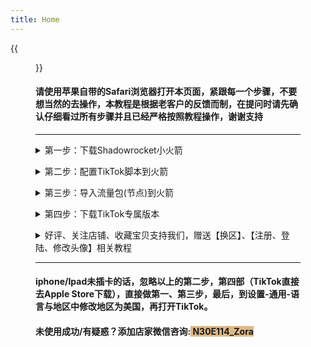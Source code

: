 ```yaml
---
title: Home
---
```




{{<figure src="https://www.z4a.net/images/2021/11/18/srchttp___gwap.io_hosted_images_58_2d5a67162243b3ad9d36c36e69f8c7_Is-TikTok-Right-For-Your-Brand-Header.pngreferhttp___gwap.jpg" title="" width="450">}}

#### 请使用苹果自带的Safari浏览器打开本页面，紧跟每一个步骤，不要想当然的去操作，本教程是根据老客户的反馈而制，在提问时请先确认仔细看过所有步骤并且已经严格按照教程操作，谢谢支持

---



<details> <summary>第一步：下载Shadowrocket小火箭</summary> <pre><code>Apple Store登陆下面账号
账号：WTXQ2020@gmail.com
密码：Wh2022!@
<font color=red>如果登陆显示双重认证，
点击"未收到验证码"-选择"手机尾号15号码"发送,
之后我会发验证码给你
搜索Shadowrocket,直接点击下载，此软件本店已付费，
不需要你付费了.</font> 
注意：不要在Apple Store下载TikTok，
步骤四会提供专属版本供下载
<font color=red>请看图示操作：</font>{{<figure src="https://www.z4a.net/images/2021/11/20/_20211120200250.md.jpg" title="" width="550">}}{{<figure src="https://z3.ax1x.com/2021/11/20/IOuQ9e.jpg" title="" width="450">}}



</code></pre> </details>

<details> <summary>第二步：配置TikTok脚本到火箭</summary> <pre><code>此步骤通过视频演示来教学，
点开视频进行观看吧~
复制这个链接替换视频中所用到的链接:
<font color=red>https://tiktokjc.netlify.app/wtfxq.conf</font> 
注意：视频里用到的链接复制上面的进行替换


<video width="320" height="240" controls>
    <source src="https://jcspsp.oss-cn-beijing.aliyuncs.com/%E6%95%99%E7%A8%8B%E8%A7%86%E9%A2%91.mp4" type="video/mp4">
</video>

视频看不了？点这里进入>>>><font color=red>[备用视频](http://r4lvsfn0p.hn-bkt.clouddn.com/%E6%95%99%E7%A8%8B%E8%A7%86%E9%A2%91.mp4)</font>



</code></pre> </details>

<details> <summary>第三步：导入流量包(节点)到火箭</summary> <pre><code>
<font color=red>郑重声明：本站不出售、不提供任何节点服务，
以下为网络搜索结果：</font> 


<font style="background:#F4A460">[新手必看-点击查看节点相关内容](https://hypnotic-tent-f5a.notion.site/6d669e927f624eb0a26b982341f89616)</font>

自己有节点的请忽略上面的内容，

没有的请点击新手必看，

<font color=red>注意：小火箭的全局路由需改为【代理】</font>

{{<figure src="http://r2xazypbg.hn-bkt.clouddn.com/%E5%BE%AE%E4%BF%A1%E5%9B%BE%E7%89%87_20211121145218.jpg" title="全局路由改为代理" width="300">}} </code></pre> </details>

</code></pre> </details>

<details> <summary>第四步：下载TikTok专属版本</summary> <pre><code><font color=red>首先必须先卸载掉你之前自己下载的TikTok</font>， 
然后点下面的按钮，点安装，等待2分钟，
就能看到在桌面TikTok已经下载好了，



<font style="background:#D8BFD8"> [点我安装TikTok免拔卡版本](itms-services://?action=download-manifest&url=https://www.neicexia.com/PlistFile/Get/KKR5E)</font>

<font color=red>打开TikTok出现闪退？</font>解决办法：

在Apple Store登陆步骤一的Apple ID，登上去后，

任意下载一个app（不要下载TikTok），

下载完成退出账号就可以打开TikTok了

</code></pre> </details>

<details> <summary>好评、关注店铺、收藏宝贝支持我们，赠送【换区】、【注册、登陆、修改头像】相关教程</summary> <pre><code>
<font color=red>好评内容需包含两张TikTok截图+15字好评，
内容不要带小火箭或节点截图，
也不要出现翻墙/科学上网/节点等字眼，
即可获取以上干货教程和终身免费售后，
关注店铺、收藏宝贝也可第一时间获得TikTok更新和
我们的专业技术支持。
</font>







</code></pre> </details>

---



#### iphone/Ipad未插卡的话，忽略以上的第二步，第四部（TikTok直接去Apple Store下载），直接做第一、第三步，最后，到设置-通用-语言与地区中修改地区为美国，再打开TikTok。

#### 未使用成功/有疑惑？添加店家微信咨询:<font style="background:#DEB887"> N30E114_Zora</font>
